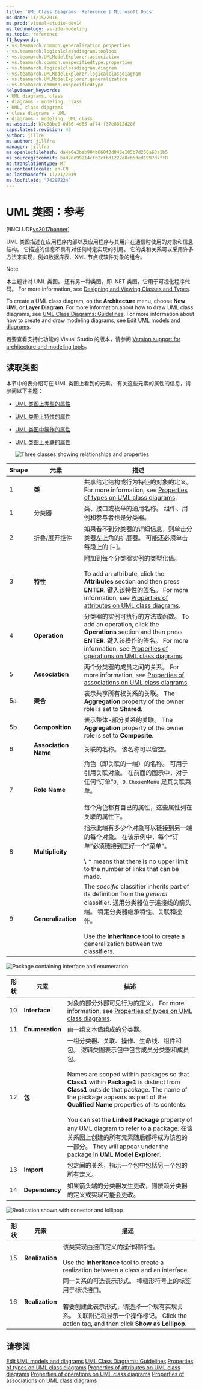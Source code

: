 ```yaml
---
title: 'UML Class Diagrams: Reference | Microsoft Docs'
ms.date: 11/15/2016
ms.prod: visual-studio-dev14
ms.technology: vs-ide-modeling
ms.topic: reference
f1_keywords:
- vs.teamarch.common.generalization.properties
- vs.teamarch.logicalclassdiagram.toolbox
- vs.teamarch.UMLModelExplorer.association
- vs.teamarch.common.unspecifiedtype.properties
- vs.teamarch.logicalclassdiagram.diagram
- vs.teamarch.UMLModelExplorer.logicalclassdiagram
- vs.teamarch.UMLModelExplorer.generalization
- vs.teamarch.common.unspecifiedtype
helpviewer_keywords:
- UML diagrams, class
- diagrams - modeling, class
- UML, class diagrams
- class diagrams - UML
- diagrams - modeling, UML class
ms.assetid: b7c88be0-0d86-4d65-af74-f37e8812d20f
caps.latest.revision: 43
author: jillre
ms.author: jillfra
manager: jillfra
ms.openlocfilehash: da4e0e3bab904b660f3d843e105b7d256a63a1b5
ms.sourcegitcommit: bad28e99214cf62cfbd1222e8cb5ded1997d7ff0
ms.translationtype: MT
ms.contentlocale: zh-CN
ms.lasthandoff: 11/21/2019
ms.locfileid: "74297224"
---
```

# <a name="uml-class-diagrams-reference"></a>UML 类图：参考
[!INCLUDE[vs2017banner](../includes/vs2017banner.md)]

UML 类图描述在应用程序内部以及应用程序与其用户在通信时使用的对象和信息结构。 它描述的信息不具有对任何特定实现的引用。 它的类和关系可以采用许多方法来实现，例如数据库表、XML 节点或软件对象的组合。

> [!NOTE]
> 本主题针对 UML 类图。 还有另一种类图，即 .NET 类图，它用于可视化程序代码。 For more information, see [Designing and Viewing Classes and Types](https://go.microsoft.com/fwlink/?LinkId=142231).

 To create a UML class diagram, on the **Architecture** menu, choose **New UML or Layer Diagram**. For more information about how to draw UML class diagrams, see [UML Class Diagrams: Guidelines](../modeling/uml-class-diagrams-guidelines.md). For more information about how to create and draw modeling diagrams, see [Edit UML models and diagrams](../modeling/edit-uml-models-and-diagrams.md).

 若要查看支持此功能的 Visual Studio 的版本，请参阅 [Version support for architecture and modeling tools](../modeling/what-s-new-for-design-in-visual-studio.md#VersionSupport)。

## <a name="reading-class-diagrams"></a>读取类图
 本节中的表介绍可在 UML 类图上看到的元素。 有关这些元素的属性的信息，请参阅以下主题：

- [UML 类图上类型的属性](../modeling/properties-of-types-on-uml-class-diagrams.md)

- [UML 类图上特性的属性](../modeling/properties-of-attributes-on-uml-class-diagrams.md)

- [UML 类图中操作的属性](../modeling/properties-of-operations-on-uml-class-diagrams.md)

- [UML 类图上关联的属性](../modeling/properties-of-associations-on-uml-class-diagrams.md)

  ![Three classes showing relationships and properties](../modeling/media/uml-classovreading.png "UML_ClassOvReading")

| **Shape** |       **元素**        |                                                                                                                                                             **描述**                                                                                                                                                              |
|-----------|--------------------------|------------------------------------------------------------------------------------------------------------------------------------------------------------------------------------------------------------------------------------------------------------------------------------------------------------------------------------------|
|     1     |        **类**         |                                                           共享给定结构或行为特征的对象的定义。 For more information, see [Properties of types on UML class diagrams](../modeling/properties-of-types-on-uml-class-diagrams.md).                                                            |
|     1     |        分类器        |                                                                                                             类、接口或枚举的通用名称。 组件、用例和参与者也是分类器。                                                                                                             |
|     2     | 折叠/展开控件 |                                                                                         如果看不到分类器的详细信息，则单击分类器左上角的扩展器。 可能还必须单击每段上的 [+]。                                                                                         |
|     3     |      **特性**       |   附加到每个分类器实例的类型化值。<br /><br /> To add an attribute, click the **Attributes** section and then press **ENTER**. 键入该特性的签名。 For more information, see [Properties of attributes on UML class diagrams](../modeling/properties-of-attributes-on-uml-class-diagrams.md).   |
|     4     |      **Operation**       | 分类器的实例可执行的方法或函数。 To add an operation, click the **Operations** section and then press **ENTER**. 键入该操作的签名。 For more information, see [Properties of operations on UML class diagrams](../modeling/properties-of-operations-on-uml-class-diagrams.md). |
|     5     |     **Association**      |                                                                  两个分类器的成员之间的关系。 For more information, see [Properties of associations on UML class diagrams](../modeling/properties-of-associations-on-uml-class-diagrams.md).                                                                   |
|    5a     |     **聚合**      |                                                                                                    表示共享所有权关系的关联。 The **Aggregation** property of the owner role is set to **Shared**.                                                                                                     |
|    5b     |     **Composition**      |                                                                                                      表示整体-部分关系的关联。 The **Aggregation** property of the owner role is set to **Composite**.                                                                                                      |
|     6     |   **Association Name**   |                                                                                                                                         关联的名称。 该名称可以留空。                                                                                                                                          |
|     7     |      **Role Name**       |                       角色（即关联的一端）的名称。 可用于引用关联对象。 在前面的图示中，对于任何“订单”`O`，`O.ChosenMenu` 是其关联菜单。<br /><br /> 每个角色都有自己的属性，这些属性列在关联的属性下。                       |
|     8     |     **Multiplicity**     |                                         指示此端有多少个对象可以链接到另一端的每个对象。 在该示例中，每个“订单”必须链接到正好一个“菜单”。<br /><br /> **\\** \* means that there is no upper limit to the number of links that can be made.                                         |
|     9     |    **Generalization**    |  The *specific* classifier inherits part of its definition from the *general* classifier. 通用分类器位于连接线的箭头端。 特定分类器继承特性、关联和操作。<br /><br /> Use the **Inheritance** tool to create a generalization between two classifiers.   |

 ![Package containing interface and enumeration](../modeling/media/uml-classovpackage.png "UML_ClassOvPackage")

|形状|元素|描述|
|-----------|-------------|-----------------|
|10|**Interface**|对象的部分外部可见行为的定义。 For more information, see [Properties of types on UML class diagrams](../modeling/properties-of-types-on-uml-class-diagrams.md).|
|11|**Enumeration**|由一组文本值组成的分类器。|
|12|**包**|一组分类器、关联、操作、生命线、组件和包。 逻辑类图表示包中包含成员分类器和成员包。<br /><br /> Names are scoped within packages so that **Class1** within **Package1** is distinct from **Class1** outside that package. The name of the package appears as part of the **Qualified Name** properties of its contents.<br /><br /> You can set the **Linked Package** property of any UML diagram to refer to a package. 在该关系图上创建的所有元素随后都将成为该包的一部分。 They will appear under the package in **UML Model Explorer**.|
|13|**Import**|包之间的关系，指示一个包中包括另一个包的所有定义。|
|14|**Dependency**|如果箭头端的分类器发生更改，则依赖分类器的定义或实现可能会更改。|

 ![Realization shown with conector and lollipop](../modeling/media/uml-classovrealize.png "UML_ClassOvRealize")

|形状|**元素**|描述|
|-----------|-----------------|-----------------|
|15|**Realization**|该类实现由接口定义的操作和特性。<br /><br /> Use the **Inheritance** tool to create a realization between a class and an interface.|
|16|**Realization**|同一关系的可选表示形式。 棒糖形符号上的标签用于标识接口。<br /><br /> 若要创建此表示形式，请选择一个现有实现关系。 关联附近将显示一个操作标记。 Click the action tag, and then click **Show as Lollipop**.|

## <a name="see-also"></a>请参阅
 [Edit UML models and diagrams](../modeling/edit-uml-models-and-diagrams.md) [UML Class Diagrams: Guidelines](../modeling/uml-class-diagrams-guidelines.md) [Properties of types on UML class diagrams](../modeling/properties-of-types-on-uml-class-diagrams.md) [Properties of attributes on UML class diagrams](../modeling/properties-of-attributes-on-uml-class-diagrams.md) [Properties of operations on UML class diagrams](../modeling/properties-of-operations-on-uml-class-diagrams.md) [Properties of associations on UML class diagrams](../modeling/properties-of-associations-on-uml-class-diagrams.md)
